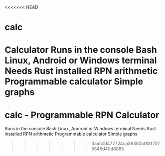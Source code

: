 <<<<<<< HEAD
# calc
Calculator 
Runs in the console Bash Linux, Android or Windows terminal Needs Rust installed RPN arithmetic Programmable calculator Simple graphs
=======
# calc - Programmable RPN Calculator
Runs in the console
Bash Linux, 
Android or Windows terminal 
Needs Rust installed
RPN arithmetic 
Programmable calculator
Simple graphs



>>>>>>> 3aafc5f477724ca39350af83f7075546d40d8085
